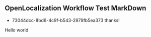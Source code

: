 ## OpenLocalization Workflow Test MarkDown
* 73044dcc-8bd6-4c9f-b543-2979fb5ea373 
thanks!

Hello world